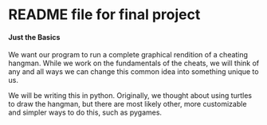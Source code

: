 # README file for final project


#### Just the Basics

We want our program to run a complete graphical rendition of a cheating hangman. While we work on the fundamentals of the 
cheats, we will think of any and all ways we can change this common idea into something unique to us.

We will be writing this in python. Originally, we thought about using turtles to draw the hangman, but there are most likely other, more customizable and simpler ways to do this, such as pygames.